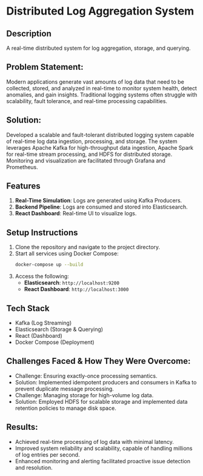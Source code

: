 
# Distributed Log Aggregation System

## Description
A real-time distributed system for log aggregation, storage, and querying.

## Problem Statement:
Modern applications generate vast amounts of log data that need to be collected, stored, and analyzed in real-time to monitor system health, detect anomalies, and gain insights. Traditional logging systems often struggle with scalability, fault tolerance, and real-time processing capabilities.

## Solution:
Developed a scalable and fault-tolerant distributed logging system capable of real-time log data ingestion, processing, and storage. The system leverages Apache Kafka for high-throughput data ingestion, Apache Spark for real-time stream processing, and HDFS for distributed storage. Monitoring and visualization are facilitated through Grafana and Prometheus.

## Features
1. **Real-Time Simulation**: Logs are generated using Kafka Producers.
2. **Backend Pipeline**: Logs are consumed and stored into Elasticsearch.
3. **React Dashboard**: Real-time UI to visualize logs.


## Setup Instructions

1. Clone the repository and navigate to the project directory.
2. Start all services using Docker Compose:
   ```bash
   docker-compose up --build
   ```
3. Access the following:
   - **Elasticsearch**: `http://localhost:9200`
   - **React Dashboard**: `http://localhost:3000`

## Tech Stack
- Kafka (Log Streaming)
- Elasticsearch (Storage & Querying)
- React (Dashboard)
- Docker Compose (Deployment)

## Challenges Faced & How They Were Overcome:
-	Challenge: Ensuring exactly-once processing semantics.
-	Solution: Implemented idempotent producers and consumers in Kafka to prevent duplicate message processing.
-	Challenge: Managing storage for high-volume log data.
-	Solution: Employed HDFS for scalable storage and implemented data retention policies to manage disk space.

## Results:
- Achieved real-time processing of log data with minimal latency.
- Improved system reliability and scalability, capable of handling millions of log entries per second.
- Enhanced monitoring and alerting facilitated proactive issue detection and resolution.

